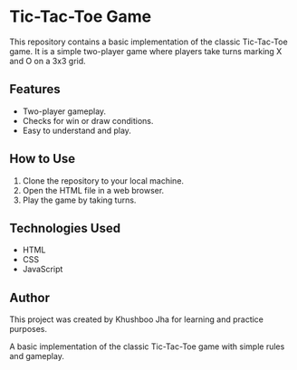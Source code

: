 # Tic-Tac-Toe Game

This repository contains a basic implementation of the classic Tic-Tac-Toe game. It is a simple two-player game where players take turns marking X and O on a 3x3 grid.

## Features

- Two-player gameplay.
- Checks for win or draw conditions.
- Easy to understand and play.

## How to Use

1. Clone the repository to your local machine.
2. Open the HTML file in a web browser.
3. Play the game by taking turns.

## Technologies Used

- HTML
- CSS
- JavaScript

## Author

This project was created by Khushboo Jha for learning and practice purposes.

A basic implementation of the classic Tic-Tac-Toe game with simple rules and gameplay.

